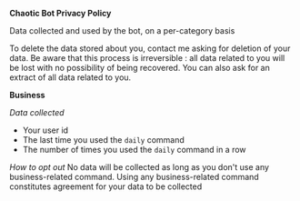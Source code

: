 **Chaotic Bot Privacy Policy**

Data collected and used by the bot, on a per-category basis

To delete the data stored about you, contact me asking for deletion of your data. Be aware that this process is irreversible : all data related to you will be lost with no possibility of being recovered. You can also ask for an extract of all data related to you.

**Business**

*Data collected*
- Your user id
- The last time you used the `daily` command
- The number of times you used the `daily` command in a row

*How to opt out*
No data will be collected as long as you don't use any business-related command. Using any business-related command constitutes agreement for your data to be collected
